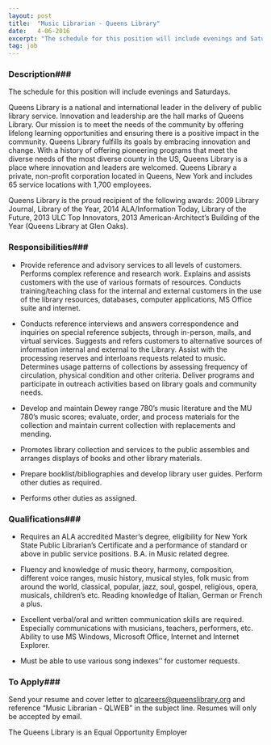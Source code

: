 ```yaml
---
layout: post
title:  "Music Librarian - Queens Library"
date:   4-06-2016
excerpt: "The schedule for this position will include evenings and Saturdays. Queens Library is a national and international leader in the delivery of public library service. Innovation and leadership are the hall marks of Queens Library. Our mission is to meet the needs of the community by offering lifelong learning opportunities..."
tag: job
---
```


### Description###

The schedule for this position will include evenings and Saturdays.

Queens Library is a national and international leader in the delivery of public library service. Innovation and leadership are the hall marks of Queens Library. Our mission is to meet the needs of the community by offering lifelong learning opportunities and ensuring there is a positive impact in the community. Queens Library fulfills its goals by embracing innovation and change. With a history of offering pioneering programs that meet the diverse needs of the most diverse county in the US, Queens Library is a place where innovation and leaders are welcomed. Queens Library a private, non-profit corporation located in Queens, New York and includes 65 service locations with 1,700 employees.

Queens Library is the proud recipient of the following awards: 2009 Library Journal, Library of the Year, 2014 ALA/Information Today, Library of the Future, 2013 ULC Top Innovators, 2013 American-Architect’s Building of the Year (Queens Library at Glen Oaks).


### Responsibilities###

* Provide reference and advisory services to all levels of customers.  Performs complex reference and research work. Explains and assists customers with the use of various formats of resources.  Conducts training/teaching class for the internal and external customers in the use of the library resources, databases, computer applications, MS Office suite and internet.

* Conducts reference interviews and answers correspondence and inquiries on special reference subjects, through in-person, mails, and virtual services.  Suggests and refers customers to alternative sources of information internal and external to the Library.  Assist with the processing reserves and interloans requests related to music.  Determines usage patterns of collections by assessing frequency of circulation, physical condition and other criteria. Deliver programs and participate in outreach activities based on library goals and community needs.

* Develop and maintain Dewey range 780’s music literature and the MU 780’s music scores; evaluate, order, and process materials for the collection and maintain current collection with replacements and mending.

* Promotes library collection and services to the public assembles and arranges displays of books and other library materials.

* Prepare booklist/bibliographies and develop library user guides. Perform other duties as required.

* Performs other duties as assigned.



### Qualifications###

* Requires an ALA accredited Master’s degree, eligibility for New York State Public Librarian’s Certificate and a performance of standard or above in public service positions.  B.A. in Music related degree. 

* Fluency and knowledge of music theory, harmony, composition, different voice ranges, music history, musical styles, folk music from around the world, classical, popular, jazz, soul, gospel, religious, opera, musicals, children’s etc.  Reading knowledge of Italian, German or French a plus.

* Excellent verbal/oral and written communication skills are required.  Especially communications with musicians, teachers, performers, etc. Ability to use MS Windows, Microsoft Office, Internet and Internet Explorer.

* Must be able to use various song indexes’’ for customer requests.









### To Apply###

Send your resume and cover letter to qlcareers@queenslibrary.org and reference “Music Librarian - QLWEB” in the subject line. Resumes will only be accepted by email. 

The Queens Library is an Equal Opportunity Employer





